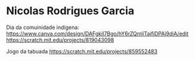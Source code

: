 # Nicolas Rodrigues Garcia
 Dia da comuinidade indígena: https://www.canva.com/design/DAFgkiI7Bgo/hY6rZQmliTajfiDPAj9diA/edit
https://scratch.mit.edu/projects/819043098

Jogo da tabuada https://scratch.mit.edu/projects/859552483
